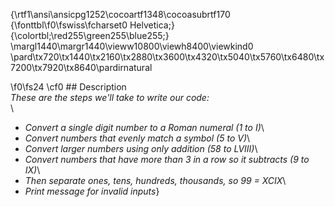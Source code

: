 {\rtf1\ansi\ansicpg1252\cocoartf1348\cocoasubrtf170
{\fonttbl\f0\fswiss\fcharset0 Helvetica;}
{\colortbl;\red255\green255\blue255;}
\margl1440\margr1440\vieww10800\viewh8400\viewkind0
\pard\tx720\tx1440\tx2160\tx2880\tx3600\tx4320\tx5040\tx5760\tx6480\tx7200\tx7920\tx8640\pardirnatural

\f0\fs24 \cf0 ## Description\
_These are the steps we'll take to write our code:_\
\
* _Convert a single digit number to a Roman numeral (1 to I)_\
* _Convert numbers that evenly match a symbol (5 to V)_\
* _Convert larger numbers using only addition (58 to LVIII)_\
* _Convert numbers that have more than 3 in a row so it subtracts (9 to IX)_\
* _Then separate ones, tens, hundreds, thousands, so 99 = XCIX_\
* _Print message for invalid inputs_}